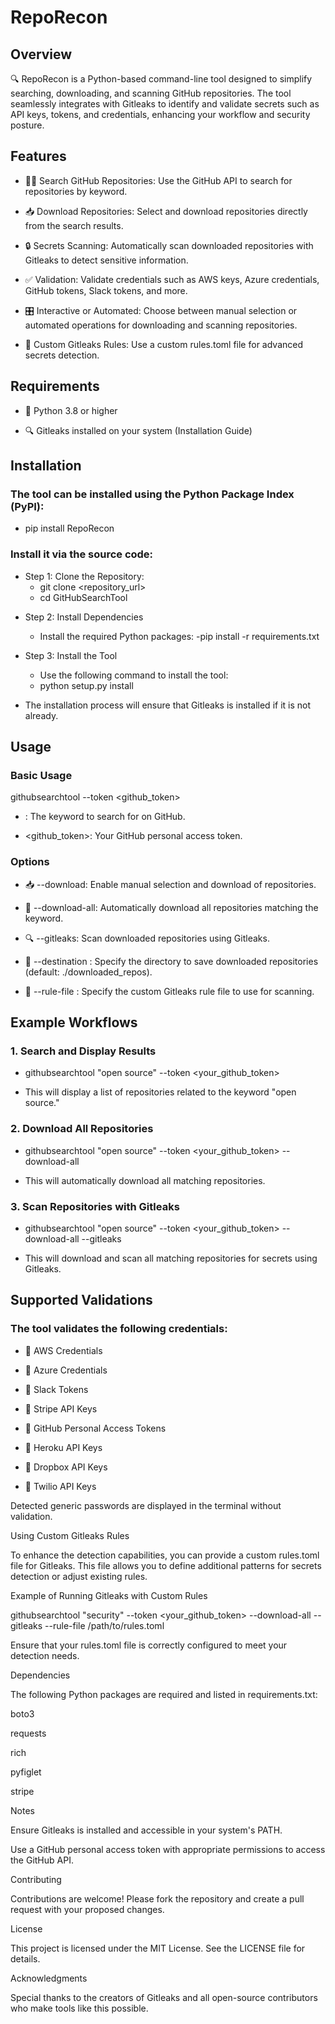 # RepoRecon

## Overview

🔍 RepoRecon is a Python-based command-line tool designed to simplify searching, downloading, and scanning GitHub repositories. The tool seamlessly integrates with Gitleaks to identify and validate secrets such as API keys, tokens, and credentials, enhancing your workflow and security posture.

## Features

- 🧑‍💻 Search GitHub Repositories: Use the GitHub API to search for repositories by keyword.

- 📥 Download Repositories: Select and download repositories directly from the search results.

- 🔒 Secrets Scanning: Automatically scan downloaded repositories with Gitleaks to detect sensitive information.

- ✅ Validation: Validate credentials such as AWS keys, Azure credentials, GitHub tokens, Slack tokens, and more.

- 🎛️ Interactive or Automated: Choose between manual selection or automated operations for downloading and scanning repositories.

- 📜 Custom Gitleaks Rules: Use a custom rules.toml file for advanced secrets detection.


## Requirements

- 🐍 Python 3.8 or higher

- 🔍 Gitleaks installed on your system (Installation Guide)

## Installation
### The tool can be installed using the Python Package Index (PyPI):
- pip install RepoRecon
### Install it via the source code:
* Step 1: Clone the Repository:
  - git clone <repository_url>
  - cd GitHubSearchTool

- Step 2: Install Dependencies
  - Install the required Python packages:
  -pip install -r requirements.txt

- Step 3: Install the Tool
  - Use the following command to install the tool:
  - python setup.py install

- The installation process will ensure that Gitleaks is installed if it is not already.



## Usage

### Basic Usage

githubsearchtool <keyword> --token <github_token>

- <keyword>: The keyword to search for on GitHub.

- <github_token>: Your GitHub personal access token.

### Options

- 📥 --download: Enable manual selection and download of repositories.

- 📂 --download-all: Automatically download all repositories matching the keyword.

- 🔍 --gitleaks: Scan downloaded repositories using Gitleaks.

- 📁 --destination <path>: Specify the directory to save downloaded repositories (default: ./downloaded_repos).

- 📜 --rule-file <path>: Specify the custom Gitleaks rule file to use for scanning.

## Example Workflows

### 1. Search and Display Results

- githubsearchtool "open source" --token <your_github_token>

- This will display a list of repositories related to the keyword "open source."

### 2. Download All Repositories

- githubsearchtool "open source" --token <your_github_token> --download-all

 - This will automatically download all matching repositories.
### 3. Scan Repositories with Gitleaks

- githubsearchtool "open source" --token <your_github_token> --download-all --gitleaks

- This will download and scan all matching repositories for secrets using Gitleaks.

## Supported Validations

### The tool validates the following credentials:

* 🔑 AWS Credentials

* 🔑 Azure Credentials

* 🔑 Slack Tokens

* 🔑 Stripe API Keys

* 🔑 GitHub Personal Access Tokens

* 🔑 Heroku API Keys

* 🔑 Dropbox API Keys

* 🔑 Twilio API Keys

Detected generic passwords are displayed in the terminal without validation.

Using Custom Gitleaks Rules

To enhance the detection capabilities, you can provide a custom rules.toml file for Gitleaks. This file allows you to define additional patterns for secrets detection or adjust existing rules.

Example of Running Gitleaks with Custom Rules

githubsearchtool "security" --token <your_github_token> --download-all --gitleaks --rule-file /path/to/rules.toml

Ensure that your rules.toml file is correctly configured to meet your detection needs.

Dependencies

The following Python packages are required and listed in requirements.txt:

boto3

requests

rich

pyfiglet

stripe

Notes

Ensure Gitleaks is installed and accessible in your system's PATH.

Use a GitHub personal access token with appropriate permissions to access the GitHub API.

Contributing

Contributions are welcome! Please fork the repository and create a pull request with your proposed changes.

License

This project is licensed under the MIT License. See the LICENSE file for details.

Acknowledgments

Special thanks to the creators of Gitleaks and all open-source contributors who make tools like this possible.

